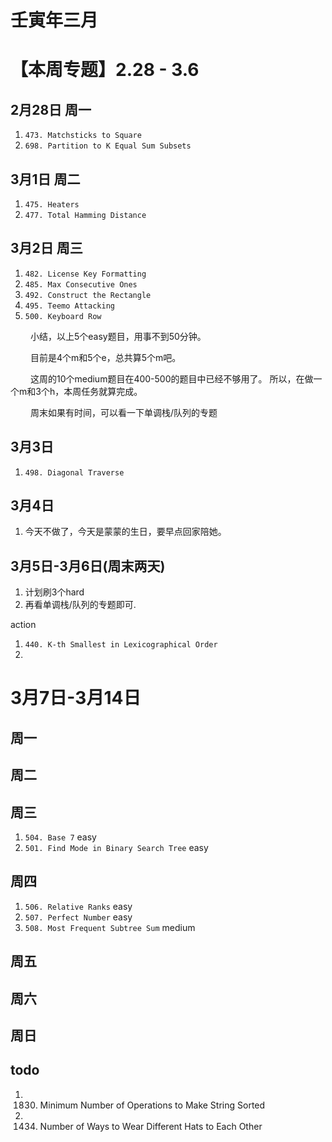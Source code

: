 # 壬寅年三月

# 【本周专题】2.28 - 3.6

## 2月28日 周一

1. `473. Matchsticks to Square`
2. `698. Partition to K Equal Sum Subsets`

## 3月1日 周二

1. `475. Heaters`
2. `477. Total Hamming Distance`

## 3月2日 周三

1. `482. License Key Formatting`
2. `485. Max Consecutive Ones`
3. `492. Construct the Rectangle`
4. `495. Teemo Attacking`
5. `500. Keyboard Row`

&ensp;&ensp;&ensp;&ensp; 小结，以上5个easy题目，用事不到50分钟。

&ensp;&ensp;&ensp;&ensp; 目前是4个m和5个e，总共算5个m吧。

&ensp;&ensp;&ensp;&ensp; 这周的10个medium题目在400-500的题目中已经不够用了。 所以，在做一个m和3个h，本周任务就算完成。

&ensp;&ensp;&ensp;&ensp; 周末如果有时间，可以看一下单调栈/队列的专题

## 3月3日

1. `498. Diagonal Traverse`

## 3月4日

1. 今天不做了，今天是蒙蒙的生日，要早点回家陪她。

## 3月5日-3月6日(周末两天)

1. 计划刷3个hard
2. 再看单调栈/队列的专题即可.

action

1. `440. K-th Smallest in Lexicographical Order`
2.

# 3月7日-3月14日

## 周一

## 周二

## 周三

1. `504. Base 7` easy
2. `501. Find Mode in Binary Search Tree` easy

## 周四

1. `506. Relative Ranks` easy
2. `507. Perfect Number` easy
3. `508. Most Frequent Subtree Sum` medium

## 周五

## 周六

## 周日

## todo

1.
    1830. Minimum Number of Operations to Make String Sorted
2.
    1434. Number of Ways to Wear Different Hats to Each Other